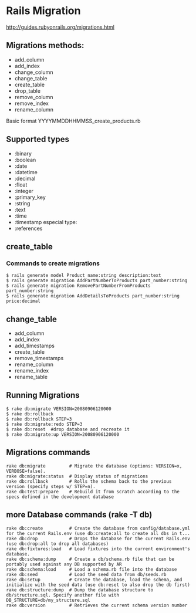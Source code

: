 # Rails Migration
http://guides.rubyonrails.org/migrations.html

## Migrations methods:
* add_column
* add_index
* change_column
* change_table
* create_table
* drop_table
* remove_column
* remove_index
* rename_column

Basic format
YYYYMMDDHHMMSS_create_products.rb

## Supported types

* :binary
* :boolean
* :date
* :datetime
* :decimal
* :float
* :integer
* :primary_key
* :string
* :text
* :time
* :timestamp
especial type:
* :references

## create_table

### Commands to create migrations

``` 
$ rails generate model Product name:string description:text
$ rails generate migration AddPartNumberToProducts part_number:string
$ rails generate migration RemovePartNumberFromProducts part_number:string
$ rails generate migration AddDetailsToProducts part_number:string price:decimal
```

## change_table
* add_column
* add_index
* add_timestamps
* create_table
* remove_timestamps
* rename_column
* rename_index
* rename_table

## Running Migrations
```
$ rake db:migrate VERSION=20080906120000
$ rake db:rollback
$ rake db:rollback STEP=3
$ rake db:migrate:redo STEP=3
$ rake db:reset  #drop database and recreate it
$ rake db:migrate:up VERSION=20080906120000
```

## Migrations commands
```
rake db:migrate         # Migrate the database (options: VERSION=x, VERBOSE=false).
rake db:migrate:status  # Display status of migrations
rake db:rollback        # Rolls the schema back to the previous version (specify steps w/ STEP=n).
rake db:test:prepare    # Rebuild it from scratch according to the specs defined in the development database
```

## more Database commands (rake -T db)
```
rake db:create          # Create the database from config/database.yml for the current Rails.env (use db:create:all to create all dbs in t...
rake db:drop            # Drops the database for the current Rails.env (use db:drop:all to drop all databases)
rake db:fixtures:load   # Load fixtures into the current environment's database.
rake db:schema:dump     # Create a db/schema.rb file that can be portably used against any DB supported by AR
rake db:schema:load     # Load a schema.rb file into the database
rake db:seed            # Load the seed data from db/seeds.rb
rake db:setup           # Create the database, load the schema, and initialize with the seed data (use db:reset to also drop the db first)
rake db:structure:dump  # Dump the database structure to db/structure.sql. Specify another file with DB_STRUCTURE=db/my_structure.sql
rake db:version         # Retrieves the current schema version number
```